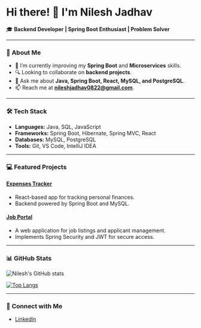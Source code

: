 # Hi there! 👋 I'm Nilesh Jadhav

🎓 **Backend Developer | Spring Boot Enthusiast | Problem Solver**

---

### 🚀 **About Me**
- 🌱 I’m currently improving my **Spring Boot** and **Microservices** skills.
- 🔍 Looking to collaborate on **backend projects**.
- 💬 Ask me about **Java, Spring Boot, React, MySQL, and PostgreSQL**.
- 📫 Reach me at **nileshjadhav0822@gmail.com**.

---

### 🛠️ **Tech Stack**
- **Languages:** Java, SQL, JavaScript
- **Frameworks:** Spring Boot, Hibernate, Spring MVC, React
- **Databases:** MySQL, PostgreSQL
- **Tools:** Git, VS Code, IntelliJ IDEA

---

### 💻 **Featured Projects**
#### [Expenses Tracker](https://github.com/NileshJadh/expenses-tracker)
- React-based app for tracking personal finances.
- Backend powered by Spring Boot and MySQL.

#### [Job Portal](https://github.com/NileshJadh/job-portal)
- A web application for job listings and applicant management.
- Implements Spring Security and JWT for secure access.

---

### 📊 **GitHub Stats**
![Nilesh's GitHub stats](https://github-readme-stats.vercel.app/api?username=NileshJadh&show_icons=true&theme=radical)

[![Top Langs](https://github-readme-stats.vercel.app/api/top-langs/?username=NileshJadh&layout=compact&theme=radical)](https://github.com/anuraghazra/github-readme-stats)

---

### 🔗 **Connect with Me**
- [LinkedIn](https://www.linkedin.com/in/nilesh--jadhav/)



